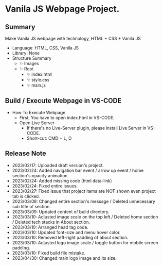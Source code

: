 # Vanila JS Webpage Project.

## Summary

Make Vanila JS webpage with technology, HTML + CSS + Vanila JS

- Language: HTML, CSS, Vanila JS
- Library: None
- Structure Summary
  - ✨ Images
  - ✨ Root
    - ✨ index.html
    - ✨ style.css
    - ✨ main.js

## Build / Execute Webpage in VS-CODE

- How To Execute Webpage.
  - First, You have to open index.html in VS-CODE.
  - Open Live Server
    - If there's no Live-Server plugin, please install Live Server in VS-CODE.
    - Short-cut: CMD + L, O

## Release Note

- 2023/02/17: Uploaded draft version's project.
- 2023/02/24: Added navigation bar event / arrow up event / home section's opacity animation.
- 2023/02/24: Added missing code (html data-link)
- 2023/02/24: Fixed entire issues.
- 2023/02/27: Fixed issue that project items are NOT shown even project tab is clicked.
- 2023/03/09: Changed entire section's message / Deleted unnecessary sub title of section.
- 2023/03/09: Updated content of build directory.
- 2023/03/10: Adjusted image scale on the top left / Deleted home section / Deleted tech stacks in About section.
- 2023/03/10: Arranged head tag code.
- 2023/03/10: Updated font-size and menu hover color.
- 2023/03/10: Removed left-right padding of about section.
- 2023/03/10: Adjusted logo image scale / toggle button for mobile screen padding.
- 2023/03/10: Fixed build file mistake.
- 2023/04/30: Changed main logo image and its size.